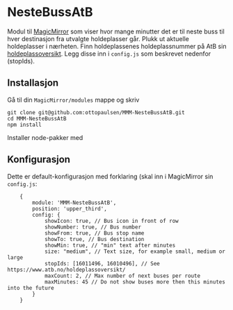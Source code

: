 # NesteBussAtB

Modul til [MagicMirror](https://github.com/MichMich/MagicMirror/) som viser hvor mange minutter det er til neste buss til hver destinasjon fra utvalgte holdeplasser går. Plukk ut aktuelle holdeplasser i nærheten. Finn holdeplassenes holdeplassnummer på AtB sin [holdeplassoversikt](https://www.atb.no/holdeplassoversikt/). Legg disse inn i `config.js` som beskrevet nedenfor (stopIds).

## Installasjon

Gå til din `MagicMirror/modules` mappe og skriv

    git clone git@github.com:ottopaulsen/MMM-NesteBussAtB.git
    cd MMM-NesteBussAtB
    npm install

Installer node-pakker med 



## Konfigurasjon

Dette er default-konfigurasjon med forklaring (skal inn i MagicMirror sin `config.js`:

        {
            module: 'MMM-NesteBussAtB',
            position: 'upper_third',
            config: {
                showIcon: true, // Bus icon in front of row
                showNumber: true, // Bus number
                showFrom: true, // Bus stop name
                showTo: true, // Bus destination
                showMin: true, // "min" text after minutes
                size: "medium", // Text size, for example small, medium or large
                stopIds: [16011496, 16010496], // See https://www.atb.no/holdeplassoversikt/
                maxCount: 2, // Max number of next buses per route
                maxMinutes: 45 // Do not show buses more then this minutes into the future
            }
        }

